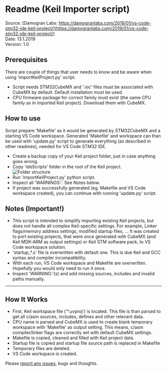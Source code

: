 # Readme (Keil Importer script)
Source: [Damogran Labs: https://damogranlabs.com/2019/01/vs-code-stm32-ide-keil-project/](https://damogranlabs.com/2019/01/vs-code-stm32-ide-keil-project/)  
Date: 13.1.2019  
Version: 1.0  


## Prerequisites
There are couple of things that user needs to know and be aware when using 'importKeilProject.py' script.  
* Script needs STM32CubeMX and '.ioc' files must be associated with CubeMX by default. Default installation must be used.
* CPU firmware package for correct family must exist (the same CPU family as in imported Keil project). Download them with CubeMX.
  
## How to use
Script prepare 'Makefile' as it would be generated by STM32CubeMX and a starting VS Code workspace. Generated 'Makefile' and workspace can than be used with 'update.py' script to generate everything (as described in other readmes), needed for VS Code STM32 IDE.  
* Create a backup copy of your Keil project folder, just in case anything goes wrong.
* Copy 'ideScripts' folder in the root of the Keil project.  
![Folder structure](https://github.com/damogranlabs/VS-Code-STM32-IDE/blob/master/_images/keilFolderStructure.PNG)  
* Run 'importKeilProject.py' python script.
* Inspect all 'WARNINGS:'. See Notes below.
* If project was successfully generated (eg. Makefile and VS Code workspace created), you can continue with running 'update.py' script.

## Notes (Important!)
* This script is intended to simplify importing existing Keil projects, but does not handle all complex Keil-specific settings. For example, Linker flags/memory address settings, modified startup files, ... It was created to port existing projects, that were once generated with CubeMX (and Keil MDK-ARM as output settings) or Keil STM software pack, to  VS Code workspace solution.  
* 'startup_*.s' file is overwritten with default one. This is due Keil and GCC syntax and compiler incompatibility.  
* With each run, VS Code workspace and Makefile are overwritten. Hopefully you would only need to run it once.  
* Inspect 'WARNING:'(s) and add missing sources, includes and invalid paths manually. 

--------
## How It Works
* First, Keil workspace file ('*.uvproj') is located. This file is than parsed to get all c/asm sources, includes, defines and other relevant data.
* CPU name is parsed and CubeMX is used to create blank temporary workspace with 'Makefile' as output setting. This means, c/asm compiler/linker flags are correctly set with default CubeMX settings.
* Makefile is copied, cleaned and filled with Keil project data.
* Startup file is copied and startup file source path is replaced in Makefile 
* Temporary files are deleted.
* VS Code workspace is created.


Please [report any issues](https://github.com/damogranlabs/VS-Code-STM32-IDE/issues), bugs and thoughts.
